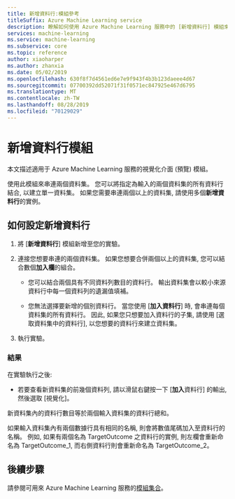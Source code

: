 ```yaml
---
title: 新增資料行:模組參考
titleSuffix: Azure Machine Learning service
description: 瞭解如何使用 Azure Machine Learning 服務中的 [新增資料行] 模組來串連兩個資料集。
services: machine-learning
ms.service: machine-learning
ms.subservice: core
ms.topic: reference
author: xiaoharper
ms.author: zhanxia
ms.date: 05/02/2019
ms.openlocfilehash: 630f8f7d4561ed6e7e9f943f4b3b123daeee4d67
ms.sourcegitcommit: 07700392dd52071f31f0571ec847925e467d6795
ms.translationtype: MT
ms.contentlocale: zh-TW
ms.lasthandoff: 08/28/2019
ms.locfileid: "70129029"
---
```

# <a name="add-columns-module"></a>新增資料行模組

本文描述適用于 Azure Machine Learning 服務的視覺化介面 (預覽) 模組。

使用此模組來串連兩個資料集。 您可以將指定為輸入的兩個資料集的所有資料行結合, 以建立單一資料集。 如果您需要串連兩個以上的資料集, 請使用多個**新增資料行**的實例。



## <a name="how-to-configure-add-columns"></a>如何設定新增資料行
1. 將 [**新增資料行**] 模組新增至您的實驗。

2. 連接您想要串連的兩個資料集。 如果您想要合併兩個以上的資料集, 您可以結合數個**加入欄**的組合。

    - 您可以結合兩個具有不同資料列數目的資料行。 輸出資料集會以較小來源資料行中每一個資料列的遺漏值填補。

    - 您無法選擇要新增的個別資料行。 當您使用 [**加入資料行**] 時, 會串連每個資料集的所有資料行。 因此, 如果您只想要加入資料行的子集, 請使用 [選取資料集中的資料行], 以您想要的資料行來建立資料集。

3. 執行實驗。

### <a name="results"></a>結果
在實驗執行之後:

- 若要查看新資料集的前幾個資料列, 請以滑鼠右鍵按一下 [**加入**資料行] 的輸出, 然後選取 [視覺化]。

新資料集內的資料行數目等於兩個輸入資料集的資料行總和。

如果輸入資料集內有兩個數據行具有相同的名稱, 則會將數值尾碼加入至資料行的名稱。 例如, 如果有兩個名為 TargetOutcome 之資料行的實例, 則左欄會重新命名為 TargetOutcome_1, 而右側資料行則會重新命名為 TargetOutcome_2。

## <a name="next-steps"></a>後續步驟

請參閱可用來 Azure Machine Learning 服務的[模組集合](module-reference.md)。 